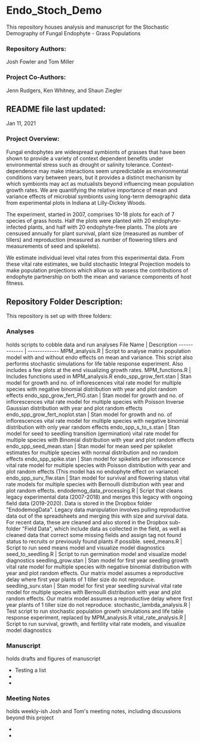 # Endo_Stoch_Demo
This repository houses analysis and manuscript for the Stochastic  Demography of Fungal Endophyte - Grass Populations
### Repository Authors: 
Josh Fowler and Tom Miller
### Project Co-Authors: 
Jenn Rudgers, Ken Whitney, and Shaun Ziegler

## README file last updated: 
Jan 11, 2021

### Project Overview:
Fungal endophytes are widespread symbionts of grasses that have been shown to provide a variety of context dependent benefits under environmental stress such as drought or salinity tolerance. Context-dependence may make interactions seem unpredictable as environmental conditions vary between years, but it provides a distinct mechanism by which symbionts may act as mutualists beyond influencing mean population growth rates. We are quantifying the relative importance of mean and variance effects of microbial symbionts using long-term demographic data from experimental plots in Indiana at Lilly-Dickey Woods. 

The experiment, started in 2007, comprises 10-18 plots for each of 7 species of grass hosts. Half the plots were planted with 20 endophyte-infected plants, and half with 20 endophyte-free plants. The plots are censused annually for plant survival, plant size (measured as number of tillers) and reproduction (measured as number of flowering tillers and measurements of seed and spikelets).

We estimate individual level vital rates from this experimental data. From these vital rate estimates, we build stochastic Integral Projection models to make population projections which allow us to assess the contributions of endophyte partnership on both the mean and variance components of host fitness. 

## Repository Folder Description:
This repository is set up with three folders:
### Analyses 
holds scripts to cobble data and run analyses
File Name  | Description
------------- | -------------
MPM_analysis.R  | Script to analyse matrix population model with and without endo effects on mean and variance. This script also performs stochastic simulations for life table response experiment.  Also includes a few plots at the end visualizing growth rates.
MPM_functions.R | Includes functions used in MPM_analysis.R
endo_spp_grow_fert.stan | Stan model for growth and no. of inflorescences vital rate model for multiple species with negative binomial distribution with year and plot random effects
endo_spp_grow_fert_PIG.stan | Stan model for growth and no. of inflorescences vital rate model for multiple species with Poisson Inverse Gaussian distribution with year and plot random effects
endo_spp_grow_fert_noplot.stan | Stan model for growth and no. of inflorescences vital rate model for multiple species with negative binomial distribution with only year random effects
endo_spp_s_to_s.stan | Stan model for seed to seedling transition  (germination) vital rate model for multiple species with Binomial distribution with year and plot random effects
endo_spp_seed_mean.stan | Stan model for mean seed per spikelet estimates for multiple species with normal distribution and no random effects
endo_spp_spike.stan | Stan model for spikelets per inflorescence vital rate model for multiple species with Poisson distribution with year and plot random effects (This model has no endophyte effect on variance)
endo_spp_surv_flw.stan | Stan model for survival and flowering status vital rate models for multiple species with Bernoulli distribution with year and plot random effects.
endodemog_data_processing.R | Script that cleans legacy experimental data (2007-2018) and merges this legacy with ongoing field data (2019-2020). Data is stored in the Dropbox folder "EndodemogData". Legacy data manipulation involves pulling reproductive data out of the spreadsheets and merging this with size and survival data. For recent data, these are cleaned and also stored in the Dropbox sub-folder "Field Data", which include data as collected in the field, as well as cleaned data that correct some missing fields and assign tag not found status to recruits or previously found plants if possible.
seed_means.R | Script to run seed means model and visualize model diagnostics
seed_to_seedling.R | Script to run germination model and visualize model diagnostics
seedling_grow.stan | Stan model for first year seedling growth vital rate model for multiple species with negative binomial distribution with year and plot random effects. Our matrix model assumes a reproductive delay where first year plants of 1 tiller size do not reproduce.
seedling_surv.stan | Stan model for first year seedling survival vital rate model for multiple species with Bernoulli distribution with year and plot random effects. Our matrix model assumes a reproductive delay where first year plants of 1 tiller size do not reproduce.
stochastic_lambda_analysis.R | Test script to run stochastic population growth simulations and life table response experiment, replaced by MPM_analysis.R 
vital_rate_analysis.R | Script to run survival, growth, and fertility vital rate models, and visualize model diagnostics


### Manuscript 
holds drafts and figures of manuscript

* Testing a list
*
*

### Meeting Notes 
holds weekly-ish Josh and Tom's meeting notes, including discussions beyond this project

*
*



